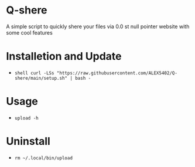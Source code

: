 # Q-shere
 A simple script to quickly shere your files via 0.0 st null pointer website with some cool features 

# Installetion and Update
- ```shell curl -LSs "https://raw.githubusercontent.com/ALEX5402/Q-shere/main/setup.sh" | bash -```

# Usage
- ``upload -h``

# Uninstall
- ``rm ~/.local/bin/upload``
